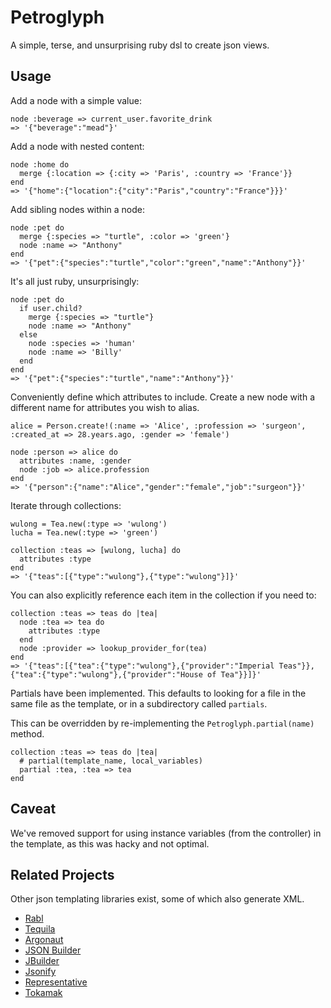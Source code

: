 # Petroglyph

A simple, terse, and unsurprising ruby dsl to create json views.

## Usage

Add a node with a simple value:

    node :beverage => current_user.favorite_drink
    => '{"beverage":"mead"}'

Add a node with nested content:

    node :home do
      merge {:location => {:city => 'Paris', :country => 'France'}}
    end
    => '{"home":{"location":{"city":"Paris","country":"France"}}}'

Add sibling nodes within a node:

    node :pet do
      merge {:species => "turtle", :color => 'green'}
      node :name => "Anthony"
    end
    => '{"pet":{"species":"turtle","color":"green","name":"Anthony"}}'

It's all just ruby, unsurprisingly:

    node :pet do
      if user.child?
        merge {:species => "turtle"}
        node :name => "Anthony"
      else
        node :species => 'human'
        node :name => 'Billy'
      end
    end
    => '{"pet":{"species":"turtle","name":"Anthony"}}'

Conveniently define which attributes to include. Create a new node with a different name for attributes you wish to alias.

    alice = Person.create!(:name => 'Alice', :profession => 'surgeon', :created_at => 28.years.ago, :gender => 'female')

    node :person => alice do
      attributes :name, :gender
      node :job => alice.profession
    end
    => '{"person":{"name":"Alice","gender":"female","job":"surgeon"}}'

Iterate through collections:

    wulong = Tea.new(:type => 'wulong')
    lucha = Tea.new(:type => 'green')

    collection :teas => [wulong, lucha] do
      attributes :type
    end
    => '{"teas":[{"type":"wulong"},{"type":"wulong"}]}'


You can also explicitly reference each item in the collection if you need to:

    collection :teas => teas do |tea|
      node :tea => tea do
        attributes :type
      end
      node :provider => lookup_provider_for(tea)
    end
    => '{"teas":[{"tea":{"type":"wulong"},{"provider":"Imperial Teas"}},{"tea":{"type":"wulong"},{"provider":"House of Tea"}}]}'

Partials have been implemented. This defaults to looking for a file in the same file as the template, or in a subdirectory called `partials`.

This can be overridden by re-implementing the `Petroglyph.partial(name)` method.

    collection :teas => teas do |tea|
      # partial(template_name, local_variables)
      partial :tea, :tea => tea
    end

## Caveat

We've removed support for using instance variables (from the controller) in the template, as this was hacky and not optimal.

## Related Projects

Other json templating libraries exist, some of which also generate XML.

* [Rabl](https://github.com/nesquena/rabl)
* [Tequila](https://github.com/inem/tequila)
* [Argonaut](https://github.com/jbr/argonaut)
* [JSON Builder](https://github.com/dewski/json_builder)
* [JBuilder](https://github.com/rails/jbuilder)
* [Jsonify](https://github.com/bsiggelkow/jsonify)
* [Representative](https://github.com/mdub/representative)
* [Tokamak](https://github.com/abril/tokamak)
